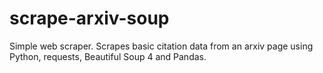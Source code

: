 # scrape-arxiv-soup
Simple web scraper. Scrapes basic citation data from an arxiv page using Python, requests, Beautiful Soup 4 and Pandas.

